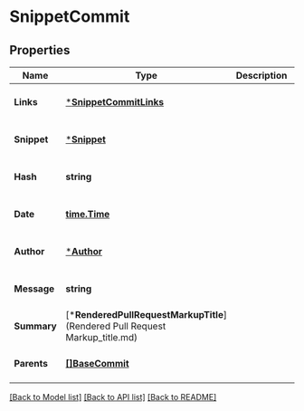 # SnippetCommit

## Properties
Name | Type | Description | Notes
------------ | ------------- | ------------- | -------------
**Links** | [***SnippetCommitLinks**](snippet_commit_links.md) |  | [optional] [default to null]
**Snippet** | [***Snippet**](snippet.md) |  | [optional] [default to null]
**Hash** | **string** |  | [optional] [default to null]
**Date** | [**time.Time**](time.Time.md) |  | [optional] [default to null]
**Author** | [***Author**](author.md) |  | [optional] [default to null]
**Message** | **string** |  | [optional] [default to null]
**Summary** | [***RenderedPullRequestMarkupTitle**](Rendered Pull Request Markup_title.md) |  | [optional] [default to null]
**Parents** | [**[]BaseCommit**](base_commit.md) |  | [optional] [default to null]

[[Back to Model list]](../README.md#documentation-for-models) [[Back to API list]](../README.md#documentation-for-api-endpoints) [[Back to README]](../README.md)

